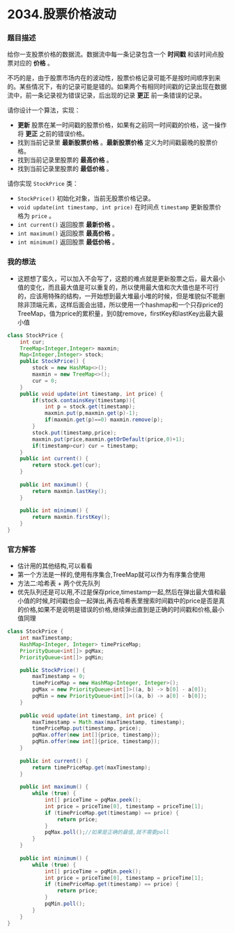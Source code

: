 # 2034.股票价格波动

### 题目描述

给你一支股票价格的数据流。数据流中每一条记录包含一个 **时间戳** 和该时间点股票对应的 **价格** 。

不巧的是，由于股票市场内在的波动性，股票价格记录可能不是按时间顺序到来的。某些情况下，有的记录可能是错的。如果两个有相同时间戳的记录出现在数据流中，前一条记录视为错误记录，后出现的记录 **更正** 前一条错误的记录。

请你设计一个算法，实现：

- **更新** 股票在某一时间戳的股票价格，如果有之前同一时间戳的价格，这一操作将 **更正** 之前的错误价格。
- 找到当前记录里 **最新股票价格** 。**最新股票价格** 定义为时间戳最晚的股票价格。
- 找到当前记录里股票的 **最高价格** 。
- 找到当前记录里股票的 **最低价格** 。

请你实现 `StockPrice` 类：

- `StockPrice()` 初始化对象，当前无股票价格记录。
- `void update(int timestamp, int price)` 在时间点 `timestamp` 更新股票价格为 `price` 。
- `int current()` 返回股票 **最新价格** 。
- `int maximum()` 返回股票 **最高价格** 。
- `int minimum()` 返回股票 **最低价格** 。

### 我的想法

- 这题想了蛮久，可以加入不会写了，这题的难点就是更新股票之后，最大最小值的变化，而且最大值是可以重复的，所以使用最大值和次大值也是不可行的，应该用特殊的结构，一开始想到最大堆最小堆的时候，但是堆貌似不能删除非顶端元素，这样后面会出错，所以使用一个hashmap和一个只存price的TreeMap，值为price的累积量，到0就remove，firstKey和lastKey出最大最小值

```java
class StockPrice {
    int cur;
    TreeMap<Integer,Integer> maxmin;
    Map<Integer,Integer> stock;
    public StockPrice() {
        stock = new HashMap<>();
        maxmin = new TreeMap<>();
        cur = 0;
    }
    public void update(int timestamp, int price) {
        if(stock.containsKey(timestamp)){
            int p = stock.get(timestamp);
            maxmin.put(p,maxmin.get(p)-1);
            if(maxmin.get(p)==0) maxmin.remove(p);
        }
        stock.put(timestamp,price);
        maxmin.put(price,maxmin.getOrDefault(price,0)+1);
        if(timestamp>cur) cur = timestamp;
    }
    public int current() {
        return stock.get(cur);
    }
    
    public int maximum() {
        return maxmin.lastKey();
    }
    
    public int minimum() {
        return maxmin.firstKey();
    }
}

```

### 官方解答

- 估计用的其他结构,可以看看
- 第一个方法是一样的,使用有序集合,TreeMap就可以作为有序集合使用
- 方法二:哈希表 + 两个优先队列
- 优先队列还是可以用,不过是保存price,timestamp一起,然后在弹出最大值和最小值的时候,时间戳也会一起弹出,再去哈希表里搜索时间戳中的price是否是真的价格,如果不是说明是错误的价格,继续弹出直到是正确的时间戳和价格,最小值同理

```java
class StockPrice {
    int maxTimestamp;
    HashMap<Integer, Integer> timePriceMap;
    PriorityQueue<int[]> pqMax;
    PriorityQueue<int[]> pqMin;

    public StockPrice() {
        maxTimestamp = 0;
        timePriceMap = new HashMap<Integer, Integer>();
        pqMax = new PriorityQueue<int[]>((a, b) -> b[0] - a[0]);
        pqMin = new PriorityQueue<int[]>((a, b) -> a[0] - b[0]);
    }
    
    public void update(int timestamp, int price) {
        maxTimestamp = Math.max(maxTimestamp, timestamp);
        timePriceMap.put(timestamp, price);
        pqMax.offer(new int[]{price, timestamp});
        pqMin.offer(new int[]{price, timestamp});
    }
    
    public int current() {
        return timePriceMap.get(maxTimestamp);
    }
    
    public int maximum() {
        while (true) {
            int[] priceTime = pqMax.peek();
            int price = priceTime[0], timestamp = priceTime[1];
            if (timePriceMap.get(timestamp) == price) {
                return price;
            }
            pqMax.poll();//如果是正确的最值,就不需要poll
        }
    }
    
    public int minimum() {
        while (true) {
            int[] priceTime = pqMin.peek();
            int price = priceTime[0], timestamp = priceTime[1];
            if (timePriceMap.get(timestamp) == price) {
                return price;
            }
            pqMin.poll();
        }
    }
}
```

